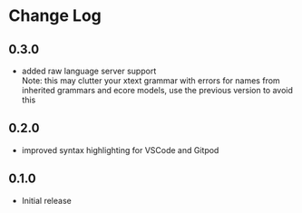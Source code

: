 # Change Log

## 0.3.0
 - added raw language server support \
   Note: this may clutter your xtext grammar with errors for names from inherited grammars and ecore models, use the previous version to avoid this

## 0.2.0
- improved syntax highlighting for VSCode and Gitpod

## 0.1.0
- Initial release

